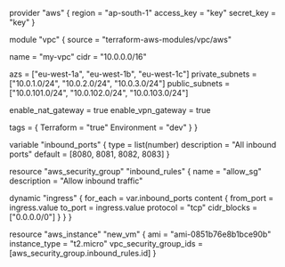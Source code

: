 
provider "aws" {
  region     = "ap-south-1"
  access_key = "key"
  secret_key = "key"
}

module "vpc" {
  source = "terraform-aws-modules/vpc/aws"

  name = "my-vpc"
  cidr = "10.0.0.0/16"

  azs             = ["eu-west-1a", "eu-west-1b", "eu-west-1c"]
  private_subnets = ["10.0.1.0/24", "10.0.2.0/24", "10.0.3.0/24"]
  public_subnets  = ["10.0.101.0/24", "10.0.102.0/24", "10.0.103.0/24"]

  enable_nat_gateway = true
  enable_vpn_gateway = true

  tags = {
    Terraform   = "true"
    Environment = "dev"
  }
}

variable "inbound_ports" {
  type        = list(number)
  description = "All inbound ports"
  default     = [8080, 8081, 8082, 8083]
}

resource "aws_security_group" "inbound_rules" {
  name        = "allow_sg"
  description = "Allow inbound traffic"

  dynamic "ingress" {
    for_each = var.inbound_ports
    content {
      from_port   = ingress.value
      to_port     = ingress.value
      protocol    = "tcp"
      cidr_blocks = ["0.0.0.0/0"]
    }
  }
}


resource "aws_instance" "new_vm" {
  ami                    = "ami-0851b76e8b1bce90b"
  instance_type          = "t2.micro"
  vpc_security_group_ids = [aws_security_group.inbound_rules.id]
}

